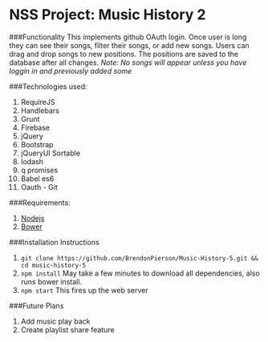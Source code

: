# NSS Project: Music History 2

###Functionality
This implements github OAuth login.  Once user is long they can see their songs, filter their songs, or add new songs. Users can drag and drop songs to new positions.  The positions are saved to the database after all changes. 
*Note: No songs will appear unless you have loggin in and previously added some*

###Technologies used:
1. RequireJS
2. Handlebars
3. Grunt
4. Firebase
5. jQuery
6. Bootstrap
7. jQueryUI Sortable
8. lodash
9. q promises
10. Babel es6
11. Oauth - Git

###Requirements:
1. [Nodejs](https://nodejs.org/en/)
2. [Bower](http://bower.io/)

###Installation Instructions
1. ```git clone https://github.com/BrendonPierson/Music-History-5.git && cd music-history-5```
2. ```npm install``` May take a few minutes to download all dependencies, also runs bower install.
3. ```npm start``` This fires up the web server 

###Future Plans
1. Add music play back 
2. Create playlist share feature
